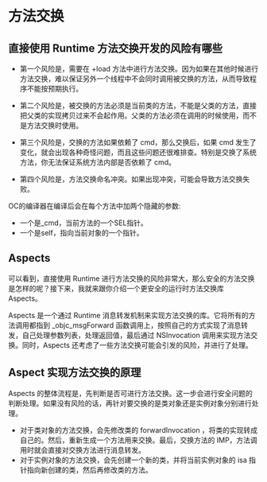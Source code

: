 # 方法交换

## 直接使用 Runtime 方法交换开发的风险有哪些

* 第一个风险是，需要在 +load 方法中进行方法交换。因为如果在其他时候进行方法交换，难以保证另外一个线程中不会同时调用被交换的方法，从而导致程序不能按预期执行。

* 第二个风险是，被交换的方法必须是当前类的方法，不能是父类的方法，直接把父类的实现拷贝过来不会起作用。父类的方法必须在调用的时候使用，而不是方法交换时使用。

* 第三个风险是，交换的方法如果依赖了 cmd，那么交换后，如果 cmd 发生了变化，就会出现各种奇怪问题，而且这些问题还很难排查。特别是交换了系统方法，你无法保证系统方法内部是否依赖了 cmd。

* 第四个风险是，方法交换命名冲突。如果出现冲突，可能会导致方法交换失败。

OC的编译器在编译后会在每个方法中加两个隐藏的参数:

* 一个是_cmd，当前方法的一个SEL指针。
* 一个是self，指向当前对象的一个指针。

## Aspects

可以看到，直接使用 Runtime 进行方法交换的风险非常大，那么安全的方法交换是怎样的呢？接下来，我就来跟你介绍一个更安全的运行时方法交换库 Aspects。

Aspects 是一个通过 Runtime 消息转发机制来实现方法交换的库。它将所有的方法调用都指到 _objc_msgForward 函数调用上，按照自己的方式实现了消息转发，自己处理参数列表，处理返回值，最后通过 NSInvocation 调用来实现方法交换。同时，Aspects 还考虑了一些方法交换可能会引发的风险，并进行了处理。

## Aspect 实现方法交换的原理

Aspects 的整体流程是，先判断是否可进行方法交换。这一步会进行安全问题的判断处理。如果没有风险的话，再针对要交换的是类对象还是实例对象分别进行处理。

* 对于类对象的方法交换，会先修改类的 forwardInvocation ，将类的实现转成自己的。然后，重新生成一个方法用来交换。最后，交换方法的 IMP，方法调用时就会直接对交换方法进行消息转发。
* 对于实例对象的方法交换，会先创建一个新的类，并将当前实例对象的 isa 指针指向新创建的类，然后再修改类的方法。
